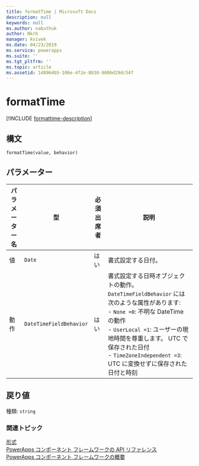 ```yaml
---
title: formatTime | Microsoft Docs
description: null
keywords: null
ms.author: nabuthuk
author: Nkrb
manager: kvivek
ms.date: 04/23/2019
ms.service: powerapps
ms.suite: ''
ms.tgt_pltfrm: ''
ms.topic: article
ms.assetid: 148964b5-106e-4f2e-8038-9086d29dc54f
---
```


# <a name="formattime"></a>formatTime

[!INCLUDE [formattime-description](includes/formattime-description.md)]

## <a name="syntax"></a>構文

`formatTime(value, behavior)`

## <a name="parameters"></a>パラメーター

| パラメーター名|型|必須出席者|説明|
| ------------- |----|--------|-----------|
|値|`Date`|はい|書式設定する日付。|
|動作|`DateTimeFieldBehavior`|はい|書式設定する日時オブジェクトの動作。 `DateTimeFieldBehavior` には次のような属性があります:<br/>- `None =0`: 不明な DateTime の動作 <br/>- `UserLocal =1`: ユーザーの現地時間を尊重します。 UTC で保存された日付<br/>- `TimeZoneIndependent =3`: UTC に変換せずに保存された日付と時刻|

## <a name="return-value"></a>戻り値

種類: `string`


### <a name="related-topics"></a>関連トピック

[形式](../formatting.md)<br/>
[PowerApps コンポーネント フレームワークの API リファレンス](../../reference/index.md)<br/>
[PowerApps コンポーネント フレームワークの概要](../../overview.md)